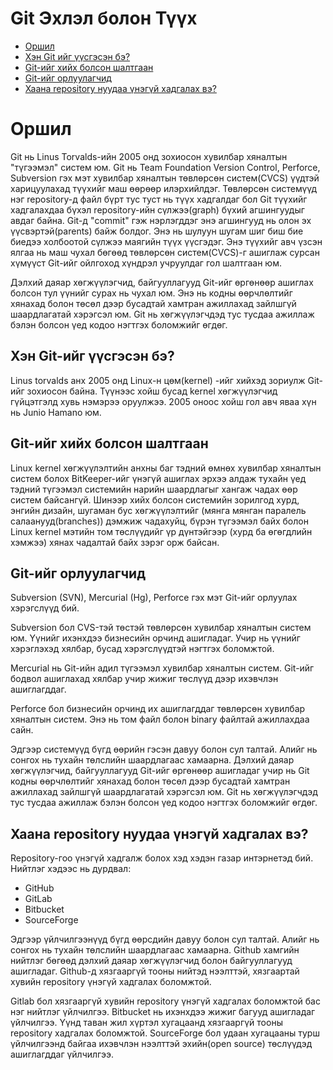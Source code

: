 # Git Эхлэл болон Түүх

- [Оршил](#оршил)
- [Хэн Git ийг үүсгэсэн бэ?](#хэн-git-ийг-үүсгэсэн-бэ)
- [Git-ийг хийх болсон шалтгаан](#git-ийг-хийх-болсон-шалтгаан)
- [Git-ийг орлуулагчид](#git-ийг-орлуулагчид)
- [Хаана repository нуудаа үнэгүй хадгалах вэ?](#хаана-repository-нуудаа-үнэгүй-хадгалах-вэ)

# Оршил

Git нь Linus Torvalds-ийн 2005 онд зохиосон хувилбар хяналтын "түгээмэл" систем юм. Git нь Team Foundation Version Control, Perforce, Subversion гэх мэт хувилбар хяналтын төвлөрсөн систем(CVCS) үүдтэй харицуулахад түүхийг маш өөрөөр илэрхийлдэг. Төвлөрсөн системүүд нэг repository-д файл бүрт тус туст нь түүх хадгалдаг бол Git түүхийг хадгалахдаа бүхэл repository-ийн сүлжээ(graph) бүхий агшингуудыг авдаг байна. Git-д "commit" гэж нэрлэгддэг энэ агшингууд нь олон эх үүсвэртэй(parents) байж болдог. Энэ нь шулуун шугам шиг биш бие биедээ холбоотой сүлжээ маягийн түүх үүсгэдэг. Энэ түүхийг авч үзсэн ялгаа нь маш чухал бөгөөд төвлөрсөн систем(CVCS)-г ашиглаж сурсан хүмүүст Git-ийг ойлгоход хүндрэл учруулдаг гол шалтгаан юм.

Дэлхий даяар хөгжүүлэгчид, байгууллагууд Git-ийг өргөнөөр ашиглах болсон тул үүнийг сурах нь чухал юм. Энэ нь кодны өөрчлөлтийг хянахад болон төсөл дээр бусадтай хамтран ажиллахад зайлшгүй шаардлагатай хэрэгсэл юм. Git нь хөгжүүлэгчдэд тус тусдаа ажиллаж бэлэн болсон үед кодоо нэгтгэх боломжийг өгдөг.

## Хэн Git-ийг үүсгэсэн бэ?

Linus torvalds анх 2005 онд Linux-н цөм(kernel) -ийг хийхэд зориулж Git-ийг зохиосон байна. Түүнээс хойш бусад kernel хөгжүүлэгчид гүйцэтгэлд хувь нэмэрээ оруулжээ. 2005 оноос хойш гол авч яваа хүн нь Junio Hamano юм.

## Git-ийг хийх болсон шалтгаан

Linux kernel хөгжүүлэлтийн анхны баг тэдний өмнөх хувилбар хяналтын систем болох BitKeeper-ийг үнэгүй ашиглах эрхээ алдаж тухайн үед тэдний түгээмэл системийн нарийн шаардлагыг хангаж чадах өөр систем байсангүй. Шинээр хийх болсон системийн зорилгод хурд, энгийн дизайн, шугаман бус хөгжүүлэлтийг (мянга мянган паралель салаанууд(branches)) дэмжиж чадахуйц, бүрэн түгээмэл байх болон Linux kernel мэтийн том төслүүдийг үр дүнтэйгээр (хурд ба өгөгдлийн хэмжээ) хянах чадалтай байх зэрэг орж байсан.

## Git-ийг орлуулагчид

Subversion (SVN), Mercurial (Hg), Perforce гэх мэт Git-ийг орлуулах хэрэгслүүд бий.

Subversion бол CVS-тэй төстэй төвлөрсөн хувилбар хяналтын систем юм. Үүнийг ихэнхдээ бизнесийн орчинд ашигладаг. Учир нь үүнийг хэрэглэхэд хялбар, бусад хэрэгслүүдтэй нэгтгэх боломжтой.

Mercurial нь Git-ийн адил түгээмэл хувилбар хяналтын систем. Git-ийг бодвол ашиглахад хялбар учир жижиг төслүүд дээр ихэвчлэн ашиглагддаг.

Perforce бол бизнесийн орчинд их ашиглагддаг төвлөрсөн хувилбар хяналтын систем. Энэ нь том файл болон binary файлтай ажиллахдаа сайн.

Эдгээр системүүд бүгд өөрийн гэсэн давуу болон сул талтай. Алийг нь сонгох нь тухайн төлслийн шаардлагаас хамаарна. Дэлхий даяар хөгжүүлэгчид, байгууллагууд Git-ийг өргөнөөр ашигладаг учир нь Git кодны өөрчлөлтийг хянахад болон төсөл дээр бусадтай хамтран ажиллахад зайлшгүй шаардлагатай хэрэгсэл юм. Git нь хөгжүүлэгчдэд тус тусдаа ажиллаж бэлэн болсон үед кодоо нэгтгэх боломжийг өгдөг.

## Хаана repository нуудаа үнэгүй хадгалах вэ?

Repository-гоо үнэгүй хадгалж болох хэд хэдэн газар интэрнетэд бий. Нийтлэг хэдээс нь дурдвал:

- GitHub
- GitLab
- Bitbucket
- SourceForge

Эдгээр үйлчилгээнүүд бүгд өөрсдийн давуу болон сул талтай. Алийг нь сонгох нь тухайн төлслийн шаардлагаас хамаарна. Github хамгийн нийтлэг бөгөөд дэлхий даяар хөгжүүлэгчид болон байгууллагууд ашигладаг. Github-д хязгааргүй тооны нийтэд нээлттэй, хязгаартай хувийн repository үнэгүй хадгалах боломжтой.

Gitlab бол хязгааргүй хувийн repository үнэгүй хадгалах боломжтой бас нэг нийтлэг үйлчилгээ. Bitbucket нь ихэнхдээ жижиг багууд ашигладаг үйлчилгээ. Үүнд таван жил хүртэл хугацаанд хязгааргүй тооны repository хадгалах боломжтой. SourceForge бол удаан хугацааны турш үйлчилгээнд байгаа ихэвчлэн нээлттэй эхийн(open source) төслүүдэд ашиглагддаг үйлчилгээ.
